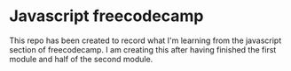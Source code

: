 # Javascript freecodecamp

This repo has been created to record what I'm learning from the javascript section of freecodecamp.
I am creating this after having finished the first module and half of the second module.
